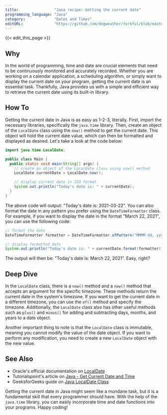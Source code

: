 ```yaml
---
title:                "Java recipe: Getting the current date"
programming_language: "Java"
category:             "Dates and Times"
editURL:              "https://github.com/dogweather/forkful/blob/master/content/en/java/getting-the-current-date.md"
---
```


{{< edit_this_page >}}

## Why
In the world of programming, time and date are crucial elements that need to be continuously monitored and accurately recorded. Whether you are working on a calendar application, a scheduling algorithm, or simply want to display the current date on your program, getting the current date is an essential task. Thankfully, Java provides us with a simple and efficient way to retrieve the current date using its built-in library.

## How To
Getting the current date in Java is as easy as 1-2-3, literally. First, import the necessary libraries, specifically the `java.time` library. Then, create an object of the `LocalDate` class using the `now()` method to get the current date. This object will hold the current date value, which can then be formatted and displayed as desired. Let's take a look at the code below:

```Java
import java.time.LocalDate;

public class Main {
  public static void main(String[] args) {
    // create an object of the LocalDate class using now() method
    LocalDate currentDate = LocalDate.now();

    // display current date in ISO format
    System.out.println("Today's date is: " + currentDate);
  }
}
```

The above code will output: "Today's date is: 2021-03-22". You can also format the date in any pattern you prefer using the `DateTimeFormatter` class. For example, if you want to display the date in the format "March 22, 2021", you can use the following code:

```Java
// format the date
DateTimeFormatter formatter = DateTimeFormatter.ofPattern("MMMM dd, yyyy");

// display formatted date
System.out.println("Today's date is: " + currentDate.format(formatter));
```

The output will then be: "Today's date is: March 22, 2021". Easy, right?

## Deep Dive
In the `LocalDate` class, there is a `now()` method and a `now()` method that accepts an argument for the specific timezone. These methods return the current date in the system's timezone. If you want to get the current date in a different timezone, you can use the `of()` method and specify the timezone. Additionally, the `LocalDate` class also has other useful methods such as `plus()` and `minus()` for adding and subtracting days, months, and years to a date object.

Another important thing to note is that the `LocalDate` class is immutable, meaning you cannot modify the value of the date object. If you want to perform any modification, you need to create a new `LocalDate` object with the new value.

## See Also
- Oracle's official documentation on [LocalDate](https://docs.oracle.com/javase/8/docs/api/java/time/LocalDate.html)
- Tutorialspoint's article on [Java - Get Current Date and Time](https://www.tutorialspoint.com/java/java_date_time.htm)
- GeeksforGeeks guide on [Java LocalDate Class](https://www.geeksforgeeks.org/java-localdate-class/)

Getting the current date in Java might seem like a mundane task, but it is a fundamental skill that every programmer should have. With the help of the `java.time` library, you can easily incorporate time and date functions into your programs. Happy coding!